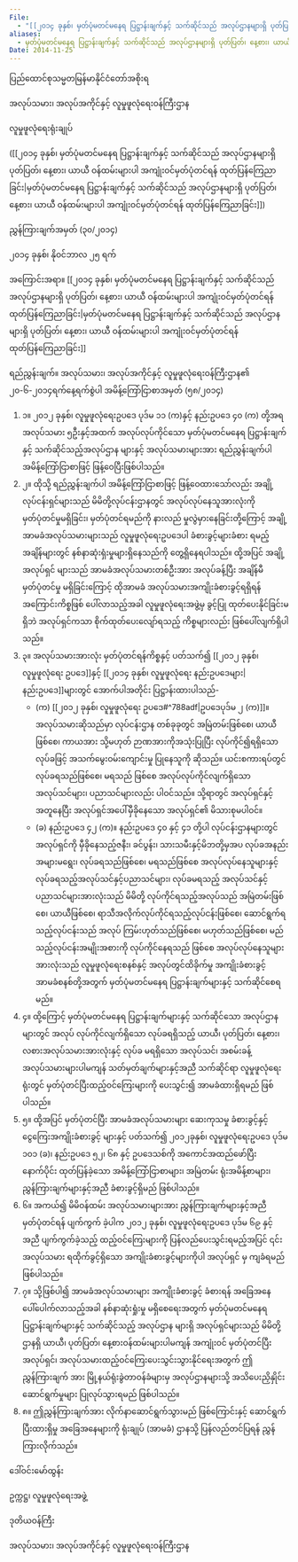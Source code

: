 ```yaml
---
File:
  - "[[၂၀၁၄ ခုနှစ်၊ မှတ်ပုံမတင်မနေရ ပြဋ္ဌာန်းချက်နှင့် သက်ဆိုင်သည် အလုပ်ဌာနများရှိ ပုတ်ပြတ်၊ နေ့စား၊ ယာယီ ဝန်ထမ်းများပါ အကျုံးဝင်မှတ်ပုံတင်ရန် ထုတ်ပြန်ကြေညာခြင်း.docx]]"
aliases:
  - မှတ်ပုံမတင်မနေရ ပြဋ္ဌာန်းချက်နှင့် သက်ဆိုင်သည် အလုပ်ဌာနများရှိ ပုတ်ပြတ်၊ နေ့စား၊ ယာယီ ဝန်ထမ်းများပါ အကျုံးဝင်မှတ်ပုံတင်ရန် ထုတ်ပြန်ကြေညာခြင်း
Date: 2014-11-25
---
```

ပြည်ထောင်စုသမ္မတမြန်မာနိုင်ငံတော်အစိုးရ

အလုပ်သမား၊ အလုပ်အကိုင်နှင့် လူမှုဖူလုံရေးဝန်ကြီးဌာန  

လူမှုဖူလုံရေးရုံးချုပ်

([[၂၀၁၄ ခုနှစ်၊ မှတ်ပုံမတင်မနေရ ပြဋ္ဌာန်းချက်နှင့် သက်ဆိုင်သည် အလုပ်ဌာနများရှိ ပုတ်ပြတ်၊ နေ့စား၊ ယာယီ ဝန်ထမ်းများပါ အကျုံးဝင်မှတ်ပုံတင်ရန် ထုတ်ပြန်ကြေညာခြင်း|မှတ်ပုံမတင်မနေရ ပြဋ္ဌာန်းချက်နှင့် သက်ဆိုင်သည် အလုပ်ဌာနများရှိ ပုတ်ပြတ်၊ နေ့စား၊ ယာယီ ဝန်ထမ်းများပါ အကျုံးဝင်မှတ်ပုံတင်ရန် ထုတ်ပြန်ကြေညာခြင်း]])

ညွှန်ကြားချက်အမှတ် (၃၀/၂၀၁၄)

၂၀၁၄ ခုနှစ်၊ နိုဝင်ဘာလ ၂၅ ရက်

အကြောင်းအရာ။ [[၂၀၁၄ ခုနှစ်၊ မှတ်ပုံမတင်မနေရ ပြဋ္ဌာန်းချက်နှင့် သက်ဆိုင်သည် အလုပ်ဌာနများရှိ ပုတ်ပြတ်၊ နေ့စား၊ ယာယီ ဝန်ထမ်းများပါ အကျုံးဝင်မှတ်ပုံတင်ရန် ထုတ်ပြန်ကြေညာခြင်း|မှတ်ပုံမတင်မနေရ ပြဋ္ဌာန်းချက်နှင့် သက်ဆိုင်သည် အလုပ်ဌာနများရှိ ပုတ်ပြတ်၊ နေ့စား၊ ယာယီ ဝန်ထမ်းများပါ အကျုံးဝင်မှတ်ပုံတင်ရန် ထုတ်ပြန်ကြေညာခြင်း]]

ရည်ညွှန်းချက်။ အလုပ်သမား၊ အလုပ်အကိုင်နှင့် လူမှုဖူလုံရေးဝန်ကြီးဌာန၏ ၂၀-၆-၂၀၁၄ရက်နေ့ရက်စွဲပါ အမိန့်ကြော်ငြာစာအမှတ် (၅၈/၂၀၁၄)

1. ၁။ ၂၀၁၂ ခုနှစ်၊ လူမှုဖူလုံရေးဥပဒေ ပုဒ်မ ၁၁ (က)နှင့် နည်းဥပဒေ ၄၀ (က) တို့အရ အလုပ်သမား ၅ဦးနှင့်အထက် အလုပ်လုပ်ကိုင်သော မှတ်ပုံမတင်မနေရ ပြဋ္ဌာန်းချက်နှင့် သက်ဆိုင်သည့်အလုပ်ဌာန များနှင့် အလုပ်သမားများအား ရည်ညွှန်းချက်ပါ အမိန့်ကြော်ငြာစာဖြင့် ဖြန့်ဝေပြီးဖြစ်ပါသည်။
2. ၂။ ထိုသို့ ရည်ညွှန်းချက်ပါ အမိန့်ကြော်ငြာစာဖြင့် ဖြန့်ဝေထားသော်လည်း အချို့လုပ်ငန်းရှင်များသည် မိမိတို့လုပ်ငန်းဌာနတွင် အလုပ်လုပ်နေသူအားလုံးကို မှတ်ပုံတင်မှုမရှိခြင်း၊ မှတ်ပုံတင်ရမည်ကို နားလည် မှုလွဲမှားနေခြင်းတို့ကြောင့် အချို့အာမခံအလုပ်သမားများသည် လူမှုဖူလုံရေးဥပဒေပါ ခံစားခွင့်များခံစား ရမည့်အချိန်များတွင် နစ်နာဆုံးရှံးမှုများရှိနေသည်ကို တွေ့ရှိနေရပါသည်။ ထို့အပြင် အချို့အလုပ်ရှင် များသည် အာမခံအလုပ်သမားတစ်ဦးအား အလုပ်ခန့်ပြီး အချိန်မီမှတ်ပုံတင်မှု မရှိခြင်းကြောင့် ထိုအာမခံ အလုပ်သမားအကျိုးခံစားခွင့်ရရှိရန် အကြောင်းကိစ္စဖြစ် ပေါ်လာသည့်အခါ လူမှုဖူလုံရေးအဖွဲ့မှ ခွင့်ပြု ထုတ်ပေးနိုင်ခြင်းမရှိဘဲ အလုပ်ရှင်ကသာ စိုက်ထုတ်ပေးလျော်ရသည့် ကိစ္စများလည်း ဖြစ်ပေါ်လျက်ရှိပါ သည်။
3. ၃။ အလုပ်သမားအားလုံး မှတ်ပုံတင်ရန်ကိစ္စနှင့် ပတ်သက်၍ [[၂၀၁၂ ခုနှစ်၊ လူမှုဖူလုံရေး ဥပဒေ]]နှင့် [[၂၀၁၄ ခုနှစ်၊ လူမှုဖူလုံရေး နည်းဥပဒေများ|နည်းဥပဒေ]]များတွင် အောက်ပါအတိုင်း ပြဋ္ဌာန်းထားပါသည်-
	- (က) [[၂၀၁၂ ခုနှစ်၊ လူမှုဖူလုံရေး ဥပဒေ#^788adf|ဥပဒေပုဒ်မ ၂ (က)]]။ အလုပ်သမားဆိုသည်မှာ လုပ်ငန်းဌာန တစ်ခုခုတွင် အမြဲတမ်းဖြစ်စေ၊ ယာယီဖြစ်စေ၊ ကာယအား သို့မဟုတ် ဉာဏအားကိုအသုံးပြုပြီး လုပ်ကိုင်၍ရရှိသော လုပ်ခဖြင့် အသက်မွေးဝမ်းကျောင်းမှု ပြုနေသူကို ဆိုသည်။ ယင်းစကားရပ်တွင် လုပ်ခရသည်ဖြစ်စေ၊ မရသည် ဖြစ်စေ အလုပ်လုပ်ကိုင်လျက်ရှိသော အလုပ်သင်များ၊ ပညာသင်များလည်း ပါဝင်သည်။ သို့ရာတွင် အလုပ်ရှင်နှင့် အတူနေပြီး အလုပ်ရှင်အပေါ်မှီခိုနေသော အလုပ်ရှင်၏ မိသားစုမပါဝင်။
	- (ခ) နည်းဥပဒေ ၄၂ (က)။ နည်းဥပဒေ ၄၀ နှင့် ၄၁ တို့ပါ လုပ်ငန်းဌာနများတွင် အလုပ်ရှင်ကို မှီခိုနေသည့်ဇနီး၊ ခင်ပွန်း၊ သားသမီးနှင့်မိဘတို့မှအပ လုပ်ခအနည်းအများမရွေး၊ လုပ်ခရသည်ဖြစ်စေ၊ မရသည်ဖြစ်စေ အလုပ်လုပ်နေသူများနှင့် လုပ်ခရသည့်အလုပ်သင်နှင့်ပညာသင်များ၊ လုပ်ခမရသည့် အလုပ်သင်နှင့် ပညာသင်များအားလုံးသည် မိမိတို့ လုပ်ကိုင်ရသည့်အလုပ်သည် အမြဲတမ်းဖြစ်စေ၊ ယာယီဖြစ်စေ၊ ရာသီအလိုက်လုပ်ကိုင်ရသည့်လုပ်ငန်းဖြစ်စေ၊ ဆောင်ရွက်ရသည့်လုပ်ငန်းသည် အလုပ် ကြမ်းဟုတ်သည်ဖြစ်စေ၊ မဟုတ်သည်ဖြစ်စေ၊ မည်သည့်လုပ်ငန်းအမျိုးအစားကို လုပ်ကိုင်နေရသည် ဖြစ်စေ အလုပ်လုပ်နေသူများအားလုံးသည် လူမှုဖူလုံရေးစနစ်နှင့် အလုပ်တွင်ထိခိုက်မှု အကျိုးခံစားခွင့် အာမခံစနစ်တို့အတွက် မှတ်ပုံမတင်မနေရ ပြဋ္ဌာန်းချက်များနှင့် သက်ဆိုင်စေရမည်။
4. ၄။ ထို့ကြောင့် မှတ်ပုံမတင်မနေရ ပြဋ္ဌာန်းချက်များနှင့် သက်ဆိုင်သော အလုပ်ဌာနများတွင် အလုပ် လုပ်ကိုင်လျက်ရှိသော လုပ်ခရရှိသည့် ယာယီ၊ ပုတ်ပြတ်၊ နေ့စား၊ လစားအလုပ်သမားအားလုံးနှင့် လုပ်ခ မရရှိသော အလုပ်သင်၊ အစမ်းခန့်အလုပ်သမားများပါမကျန် သတ်မှတ်ချက်များနှင့်အညီ သက်ဆိုင်ရာ လူမှုဖူလုံရေးရုံးတွင် မှတ်ပုံတင်ပြီးထည့်ဝင်ကြေးများကို ပေးသွင်း၍ အာမခံထားရှိရမည် ဖြစ်ပါသည်။
5. ၅။ ထို့အပြင် မှတ်ပုံတင်ပြီး အာမခံအလုပ်သမားများ ဆေးကုသမှု ခံစားခွင့်နှင့် ငွေကြေးအကျိုးခံစားခွင့် များနှင့် ပတ်သက်၍ ၂၀၁၂ခုနှစ်၊ လူမှုဖူလုံရေးဥပဒေ ပုဒ်မ ၁၀၁ (ခ)၊ နည်းဥပဒေ ၅၂၊ ၆၈ နှင့် ဥပဒေသစ်ကို အကောင်အထည်ဖော်ပြီးနောက်ပိုင်း ထုတ်ပြန်ခဲ့သော အမိန့်ကြော်ငြာစာများ၊ အမြဲတမ်း ရုံးအမိန့်စာများ၊ ညွှန်ကြားချက်များနှင့်အညီ ခံစားခွင့်ရှိမည် ဖြစ်ပါသည်။
6. ၆။ အကယ်၍ မိမိဝန်ထမ်း အလုပ်သမားများအား ညွှန်ကြားချက်များနှင့်အညီ မှတ်ပုံတင်ရန် ပျက်ကွက် ခဲ့ပါက ၂၀၁၂ ခုနှစ်၊ လူမှုဖူလုံရေးဥပဒေ ပုဒ်မ ၆၉ နှင့်အညီ ပျက်ကွက်ခဲ့သည့် ထည့်ဝင်ကြေးများကို ပြန်လည်ပေးသွင်းရမည့်အပြင် ၎င်းအလုပ်သမား ရထိုက်ခွင့်ရှိသော အကျိုးခံစားခွင့်များကိုပါ အလုပ်ရှင် မှ ကျခံရမည်ဖြစ်ပါသည်။
7. ၇။ သို့ဖြစ်ပါ၍ အာမခံအလုပ်သမားများ အကျိုးခံစားခွင့် ခံစားရန် အခြေအနေ ပေါ်ပေါက်လာသည့်အခါ နစ်နာဆုံးရှုံးမှု မရှိစေရေးအတွက် မှတ်ပုံမတင်မနေရ ပြဋ္ဌာန်းချက်များနှင့် သက်ဆိုင်သည့် အလုပ်ဌာန များရှိ အလုပ်ရှင်များသည် မိမိတို့ဌာနရှိ ယာယီ၊ ပုတ်ပြတ်၊ နေ့စားဝန်ထမ်းများပါမကျန် အကျုံးဝင် မှတ်ပုံတင်ပြီး အလုပ်ရှင်၊ အလုပ်သမားထည့်ဝင်ကြေးပေးသွင်းသွားနိုင်ရေးအတွက် ဤညွှန်ကြားချက် အား မြို့နယ်ရုံးခွဲတာဝန်ခံများမှ အလုပ်ဌာနများသို့ အသိပေးညှိနှိုင်းဆောင်ရွက်မှုများ ပြုလုပ်သွားရမည် ဖြစ်ပါသည်။
8. ၈။ ဤညွှန်ကြားချက်အား လိုက်နာဆောင်ရွက်သွားမည် ဖြစ်ကြောင်းနှင့် ဆောင်ရွက်ပြီးထားရှိမှု အခြေအနေများကို ရုံးချုပ် (အာမခံ) ဌာနသို့ ပြန်လည်တင်ပြရန် ညွှန်ကြားလိုက်သည်။

ဒေါ်ဝင်းမော်ထွန်း

ဥက္ကဋ္ဌ၊ လူမှုဖူလုံရေးအဖွဲ့

ဒုတိယဝန်ကြီး

အလုပ်သမား၊ အလုပ်အကိုင်နှင့် လူမှုဖူလုံရေးဝန်ကြီးဌာန